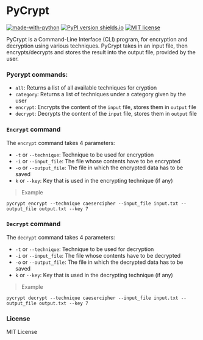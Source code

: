 # PyCrypt

[![made-with-python](https://img.shields.io/badge/Made%20with-Python-1f425f.svg)](https://www.python.org/)
[![PyPI version shields.io](https://img.shields.io/pypi/v/ansicolortags.svg)](https://pypi.org/project/pycrypt-cli/)
[![MIT license](https://img.shields.io/badge/License-MIT-blue.svg)](https://lbesson.mit-license.org/)

PyCrypt is a Command-Line Interface (CLI) program, for encryption and decryption using various techniques. PyCrypt takes in an input file, then encrypts/decrypts and stores the result into the output file, provided by the user.

### Pycrypt commands:
- `all`: Returns a list of all available techniques for cryption
- `category`: Returns a list of techniques under a category given by the user
- `encrypt`: Encrypts the content of the `input` file, stores them in `output` file
- `decrypt`: Decrypts the content of the `input` file, stores them in `output` file

### `Encrypt` command

The `encrypt` command takes 4 parameters:
- `-t` or `--technique`: Technique to be used for encryption
- `-i` or `--input_file`: The file whose contents have to be encrypted
- `-o` or `--output_file`: The file in which the encrypted data has to be saved
- `k` or `--key`: Key that is used in the encrypting technique (if any)

> Example

```shell
pycrypt encrypt --technique caesercipher --input_file input.txt --output_file output.txt --key 7
```

### `Decrypt` command

The `decrypt` command takes 4 parameters:
- `-t` or `--technique`: Technique to be used for decryption
- `-i` or `--input_file`: The file whose contents have to be decrypted
- `-o` or `--output_file`: The file in which the decrypted data has to be saved
- `k` or `--key`: Key that is used in the decrypting technique (if any)

> Example

```shell
pycrypt decrypt --technique caesercipher --input_file input.txt --output_file output.txt --key 7
```

### License
MIT License
